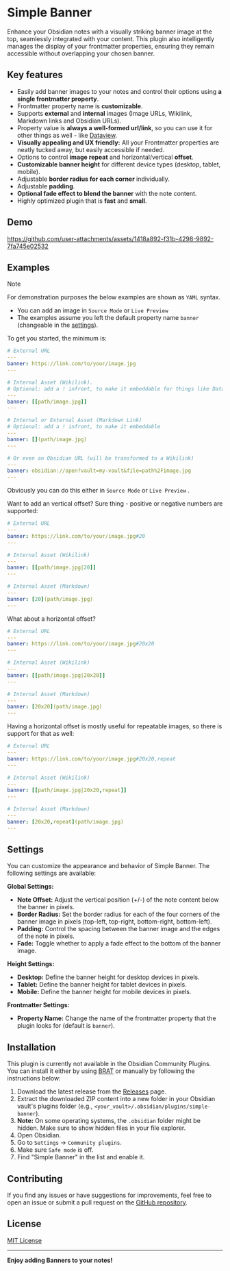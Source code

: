 # Simple Banner

Enhance your Obsidian notes with a visually striking banner image at the top, seamlessly integrated with your content. This plugin also intelligently manages the display of your frontmatter properties, ensuring they remain accessible without overlapping your chosen banner.



## Key features

* Easily add banner images to your notes and control their options using **a single frontmatter property**.
* Frontmatter property name is **customizable**.
* Supports **external** and **internal** images (Image URLs, Wikilink, Markdown links and Obsidian URLs).
* Property value is **always a well-formed url/link**, so you can use it for other things as well - like [Dataview](https://github.com/blacksmithgu/obsidian-dataview).
* **Visually appealing and UX friendly:** All your Frontmatter properties are neatly tucked away, but easily accessible if needed.
* Options to control **image repeat** and horizontal/vertical **offset**.
* **Customizable banner height** for different device types (desktop, tablet, mobile).
* Adjustable **border radius for each corner** individually.
* Adjustable **padding**.
* **Optional fade effect to blend the banner** with the note content.
* Highly optimized plugin that is **fast** and **small**.



## Demo

https://github.com/user-attachments/assets/1418a892-f31b-4298-9892-7fa745e02532

## Examples

> [!NOTE]
> For demonstration purposes the below examples are shown as `YAML` syntax.
>
> * You can add an image in  `Source Mode` or `Live Preview`
> * The examples assume you left the default property name `banner` (changeable in the [settings](#Settings)).

To get you started, the minimum is:

```yaml
# External URL
---
banner: https://link.com/to/your/image.jpg
---

# Internal Asset (Wikilink).
# Optional: add a ! infront, to make it embeddable for things like Dataview
---
banner: [[path/image.jpg]]
---

# Internal or External Asset (Markdown Link)
# Optional: add a ! infront, to make it embeddable
---
banner: [](path/image.jpg)
---

# Or even an Obsidian URL (will be transformed to a Wikilink)
---
banner: obsidian://open?vault=my-vault&file=path%2Fimage.jpg
---
```

Obviously you can do this either in `Source Mode` or `Live Preview` .

Want to add an vertical offset? Sure thing - positive or negative numbers are supported:

```yaml
# External URL
---
banner: https://link.com/to/your/image.jpg#20
---

# Internal Asset (Wikilink)
---
banner: [[path/image.jpg|20]]
---

# Internal Asset (Markdown)
---
banner: [20](path/image.jpg)
---
```

What about a horizontal offset?

```yaml
# External URL
---
banner: https://link.com/to/your/image.jpg#20x20
---

# Internal Asset (Wikilink)
---
banner: [[path/image.jpg|20x20]]
---

# Internal Asset (Markdown)
---
banner: [20x20](path/image.jpg)
---
```

Having a horizontal offset is mostly useful for repeatable images, so there is support for that as well:

```yaml
# External URL
---
banner: https://link.com/to/your/image.jpg#20x20,repeat
---

# Internal Asset (Wikilink)
---
banner: [[path/image.jpg|20x20,repeat]]
---

# Internal Asset (Markdown)
---
banner: [20x20,repeat](path/image.jpg)
---
```




## Settings

You can customize the appearance and behavior of Simple Banner. The following settings are available:

**Global Settings:**

- **Note Offset:** Adjust the vertical position (+/-) of the note content below the banner in pixels.
- **Border Radius:** Set the border radius for each of the four corners of the banner image in pixels (top-left, top-right, bottom-right, bottom-left).
- **Padding:** Control the spacing between the banner image and the edges of the note in pixels.
- **Fade:** Toggle whether to apply a fade effect to the bottom of the banner image.

**Height Settings:**

- **Desktop:** Define the banner height for desktop devices in pixels.
- **Tablet:** Define the banner height for tablet devices in pixels.
- **Mobile:** Define the banner height for mobile devices in pixels.

**Frontmatter Settings:**

- **Property Name:** Change the name of the frontmatter property that the plugin looks for (default is `banner`).



## Installation

This plugin is currently not available in the Obsidian Community Plugins.
You can install it either by using [BRAT](https://obsidian.md/plugins?id=obsidian42-brat) or manually by following the instructions below:

1.  Download the latest release from the [Releases](https://github.com/eatcodeplay/obsidian-simple-banner/releases) page.
2.  Extract the downloaded ZIP content into a new folder in your Obsidian vault's plugins folder (e.g., `<your_vault>/.obsidian/plugins/simple-banner`).
3.  **Note:** On some operating systems, the `.obsidian` folder might be hidden. Make sure to show hidden files in your file explorer.
4.  Open Obsidian.
5.  Go to `Settings` -> `Community plugins`.
6.  Make sure `Safe mode` is off.
7.  Find "Simple Banner" in the list and enable it.

## Contributing

If you find any issues or have suggestions for improvements, feel free to open an issue or submit a pull request on the [GitHub repository](https://github.com/eatcodeplay/obsidian-simple-banner/).

## License

[MIT License](LICENSE)

---

**Enjoy adding Banners to your notes!**
